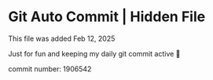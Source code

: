 # Git Auto Commit | Hidden File

This file was added Feb 12, 2025

Just for fun and keeping my daily git commit active 🤪

commit number: 1906542
